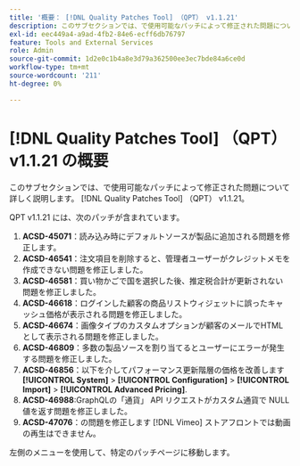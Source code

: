 ```yaml
---
title: '概要： [!DNL Quality Patches Tool] （QPT） v1.1.21'
description: このサブセクションでは、で使用可能なパッチによって修正された問題について詳しく説明します。 [!DNL Quality Patches Tool] （QPT） v1.1.21。
exl-id: eec449a4-a9ad-4fb2-84e6-ecff6db76797
feature: Tools and External Services
role: Admin
source-git-commit: 1d2e0c1b4a8e3d79a362500ee3ec7bde84a6ce0d
workflow-type: tm+mt
source-wordcount: '211'
ht-degree: 0%

---
```


# [!DNL Quality Patches Tool] （QPT） v1.1.21 の概要

このサブセクションでは、で使用可能なパッチによって修正された問題について詳しく説明します。 [!DNL Quality Patches Tool] （QPT） v1.1.21。

QPT v1.1.21 には、次のパッチが含まれています。

1. **ACSD-45071**：読み込み時にデフォルトソースが製品に追加される問題を修正します。
1. **ACSD-46541**：注文項目を削除すると、管理者ユーザーがクレジットメモを作成できない問題を修正しました。
1. **ACSD-46581**：買い物かごで国を選択した後、推定税合計が更新されない問題を修正しました。
1. **ACSD-46618**：ログインした顧客の商品リストウィジェットに誤ったキャッシュ価格が表示される問題を修正しました。
1. **ACSD-46674**：画像タイプのカスタムオプションが顧客のメールでHTMLとして表示される問題を修正しました。
1. **ACSD-46809**：多数の製品ソースを割り当てるとユーザーにエラーが発生する問題を修正しました。
1. **ACSD-46856**：以下を介してパフォーマンス更新階層の価格を改善します **[!UICONTROL System]** > **[!UICONTROL Configuration]** > **[!UICONTROL Import]** > **[!UICONTROL Advanced Pricing]**.
1. **ACSD-46988**:GraphQLの「通貨」 API リクエストがカスタム通貨で NULL 値を返す問題を修正しました。
1. **ACSD-47076**：の問題を修正します [!DNL Vimeo] ストアフロントでは動画の再生はできません。

左側のメニューを使用して、特定のパッチページに移動します。
